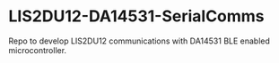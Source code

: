 # LIS2DU12-DA14531-SerialComms
Repo to develop LIS2DU12 communications with DA14531 BLE enabled microcontroller.
